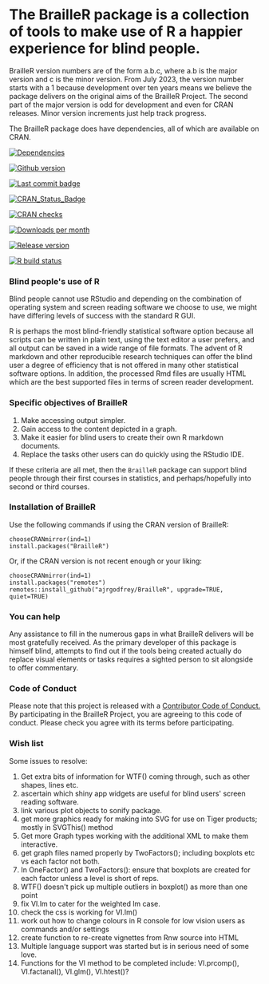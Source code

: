 # The BrailleR package is a collection of tools to make use of R a happier experience for blind people.



BrailleR version numbers are of the form a.b.c, where a.b is the major version and c is the minor version. From July 2023, the version number starts with a 1 because development over ten years means we believe the package delivers on the original aims of the BrailleR Project. The second part of the major version is odd for development and even for CRAN releases. Minor version increments just help track progress.

The BrailleR package does have dependencies, all of which are available on CRAN. 
<!-- badges: start -->
[![Dependencies](https://tinyverse.netlify.com/badge/BrailleR)](https://cran.r-project.org/package=BrailleR)

[![Github version](https://img.shields.io/badge/devel%20version-0.32.1-blue.svg)](https://github.com/ajrgodfrey/BrailleR)

[![Last commit badge](https://img.shields.io/github/last-commit/ajrgodfrey/BrailleR.svg)](https://github.com/ajrgodfrey/BrailleR/commits/blue)

[![CRAN_Status_Badge](http://www.r-pkg.org/badges/version/BrailleR)](https://cran.r-project.org/package=BrailleR)  

[![CRAN checks](https://cranchecks.info/badges/summary/BrailleR)](https://cran.r-project.org/web/checks/check_results_BrailleR.html)

[![Downloads per month](http://cranlogs.r-pkg.org/badges/last-month/BrailleR?color=green)](https://cran.r-project.org/package=BrailleR)

[![Release version](https://www.r-pkg.org/badges/version/BrailleR?color=black)](https://cran.r-project.org/package=BrailleR)

[![R build status](https://github.com/ajrgodfrey/BrailleR/workflows/R-CMD-check/badge.svg)](https://github.com/ajrgodfrey/BrailleR/actions)
<!-- badges: end -->

### Blind people's use of R

Blind people cannot use RStudio and depending on the combination of operating system and screen reading software we choose to use, we might have differing levels of success with the standard R GUI.

R is perhaps the most blind-friendly statistical software option because all scripts can be written in plain text, using the text editor a user prefers, and all output can be saved in a wide range of file formats. The advent of R markdown and other reproducible research techniques can offer the blind user a degree of efficiency that is not offered in many other statistical software options. In addition, the processed Rmd files are usually HTML which are the best supported files in terms of screen reader development.


###  Specific objectives of BrailleR

1. Make accessing output simpler.
2. Gain access to the content depicted in a graph.
3. Make it easier for blind users to create their own R markdown documents.
5. Replace the tasks other users can do quickly using the RStudio IDE.

If these criteria are all met, then the `BrailleR` package can support blind people through their first courses in statistics, and perhaps/hopefully into second or third courses.

### Installation of BrailleR

Use the following commands if using the CRAN version of BrailleR:

```
chooseCRANmirror(ind=1)
install.packages("BrailleR")
```

Or, if the CRAN version is not recent enough or your liking:


```
chooseCRANmirror(ind=1)
install.packages("remotes")
remotes::install_github("ajrgodfrey/BrailleR", upgrade=TRUE, quiet=TRUE)
```

### You can help

Any assistance to fill in the numerous gaps in what BrailleR delivers will be most gratefully received. As the primary developer of this package is himself blind, attempts to find out if the tools being created actually do replace visual elements or tasks requires a sighted person to sit alongside to offer commentary.

### Code of Conduct

Please note that this project is released with a [Contributor Code of Conduct.](CONDUCT.md)
By participating in the BrailleR Project, you are agreeing to this code of conduct. Please check you agree with its terms before participating.

### Wish list

Some issues to resolve:

1. Get extra bits of information for WTF() coming through, such as other shapes, lines etc.
2. ascertain which shiny app widgets are useful for blind users' screen reading software.
3. link various plot objects to sonify package.
2. get more graphics ready for making into SVG for use on Tiger products; mostly in SVGThis() method
3. Get more Graph types working with the additional XML to make them interactive.
2. get graph files named properly by TwoFactors(); including  boxplots etc vs each factor not both.
3. In OneFactor() and TwoFactors(): ensure that boxplots are created for each factor unless a level is short of reps.
4. WTF() doesn't pick up multiple outliers in boxplot() as more than one point
6. fix VI.lm to cater for the weighted lm case.
4. check the css is working for VI.lm()
5. work out how to change colours in R console for low vision users as commands and/or settings 
6. create function to re-create vignettes from Rnw source into HTML
5. Multiple language support was started but is in serious need of some love.
7. Functions for the VI method to be completed include: VI.prcomp(), VI.factanal(), VI.glm(), VI.htest()?



